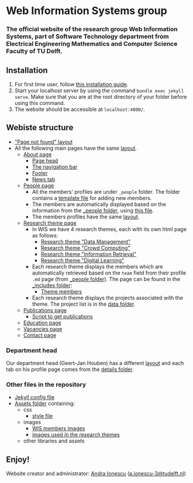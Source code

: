 # Web Information Systems group
### The official website of the research group __Web Information Systems__, part of Software Technology department from Electrical Engineering Mathematics and Computer Science Faculty of TU Delft.

## Installation
1. For first time user, follow [this installation guide](https://jekyllrb.com/docs/installation/).
3. Start your localhost server by using the command `bundle exec jekyll serve`. Make sure that you are at the root directory of your folder before using this command.
4. The website should be accessible at `localhost:4000/`.

## Webiste structure

* ["Page not found" layout](404.html)
* All the following main pages have the same [layout](_layouts/default_style.html).
  * [About page](index.html)
    * [Page head](_includes/head.html)
    * [The navigation bar](_includes/header.html)
    * [Footer](_includes/footer.html)
    * [News tab](_includes/news.html)
  * [People page](people.html)
      - All the members' profiles are under `_people` folder. The folder contains a [template file](_people/template.md) for adding new members.
      - The members are automatically displayed based on the information from the [_people folder](_people), using [this file](_includes/filter-people.html).
      - The members profiles have the same [layout](_layouts/person.html).
  * [Research theme page](research-themes.html)
    * In WIS we have 4 research themes, each with its own html page as follows:
      - [Research theme "Data Management"](data-management.html)
      - [Research theme "Crowd Computing"](crowd-computing.html)
      - [Research theme "Information Retrieval"](information-retrieval.html)
      - [Research theme "Digital Learning"](digital-learning.html)
    - Each research theme displays the members which are automatically retrieved based on the `team` field from their profile `.md` page (from [_people folder](_people)). The page can be found in the [_includes folder](_includes):
      - [Theme members](_includes/theme-members.html)
    - Each research theme displays the projects associated with the theme. The project list is in the [data folder](_data). 
  - [Publications page](publications.html)
    - [Script to get publications](_includes/get_publications.html)
  - [Education page](teaching.html)
  - [Vacancies page](vacancies.html)
  - [Contact page](contact.html)

### Department head 
Our department head (Geert-Jan Houben) has a different [layout](_layouts/content.html) and each tab on his profile page comes from the [details folder](_details). 

### Other files in the repository

- [Jekyll config file](_config.yml)
- [Assets folder](assets) containing:
  - css 
    - [style file](assets/css/style.css)
  - images 
    - [WIS members images](assets/img/people)
    - [images used in the research themes](assets/img/theme)
  - other libraries and assets 


## Enjoy!

Website creator and administrator: [Andra Ionescu](https://andraionescu.github.io/) (a.ionescu-3@tudelft.nl) 
